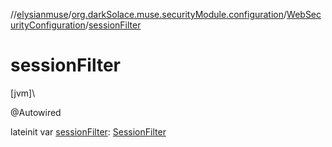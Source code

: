 //[elysianmuse](../../../index.md)/[org.darkSolace.muse.securityModule.configuration](../index.md)/[WebSecurityConfiguration](index.md)/[sessionFilter](session-filter.md)

# sessionFilter

[jvm]\

@Autowired

lateinit var [sessionFilter](session-filter.md): [SessionFilter](../../org.darkSolace.muse.securityModule.service/-session-filter/index.md)
